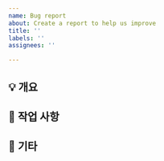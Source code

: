```yaml
---
name: Bug report
about: Create a report to help us improve
title: ''
labels: ''
assignees: ''

---
```


## 💡 개요

## 📑 작업 사항

## 🔎 기타
